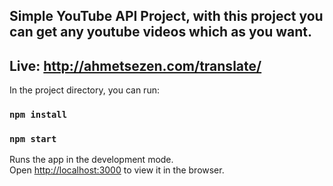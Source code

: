 ## Simple YouTube API Project, with this project you can get any youtube videos which as you want. 

## Live: http://ahmetsezen.com/translate/

In the project directory, you can run:

### `npm install`

### `npm start`

Runs the app in the development mode.<br />
Open [http://localhost:3000](http://localhost:3000) to view it in the browser.
